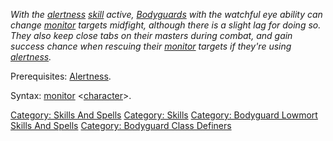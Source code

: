 *With the [alertness](Alertness "wikilink")
[skill](:Category:_Skills "wikilink") active,
[Bodyguards](:Category:_Bodyguards "wikilink") with the watchful eye
ability can change [monitor](Monitor "wikilink") targets midfight,
although there is a slight lag for doing so. They also keep close tabs
on their masters during combat, and gain success chance when rescuing
their [monitor](Monitor "wikilink") targets if they're using
[alertness](Alertness "wikilink").*

Prerequisites: [Alertness](Alertness "wikilink").

Syntax: [monitor](Monitor "wikilink")
\<[character](:Category:_Characters "wikilink")\>.

[Category: Skills And Spells](Category:_Skills_And_Spells "wikilink")
[Category: Skills](Category:_Skills "wikilink") [Category: Bodyguard
Lowmort Skills And
Spells](Category:_Bodyguard_Lowmort_Skills_And_Spells "wikilink")
[Category: Bodyguard Class
Definers](Category:_Bodyguard_Class_Definers "wikilink")
